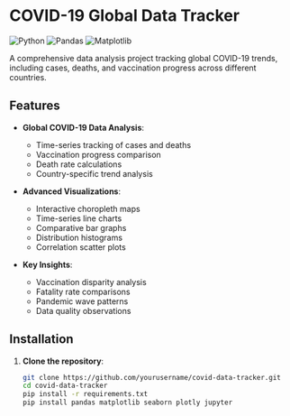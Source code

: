 # COVID-19 Global Data Tracker

![Python](https://img.shields.io/badge/python-3670A0?style=for-the-badge&logo=python&logoColor=ffdd54)
![Pandas](https://img.shields.io/badge/pandas-%23150458.svg?style=for-the-badge&logo=pandas&logoColor=white)
![Matplotlib](https://img.shields.io/badge/Matplotlib-%23ffffff.svg?style=for-the-badge&logo=Matplotlib&logoColor=black)

A comprehensive data analysis project tracking global COVID-19 trends, including cases, deaths, and vaccination progress across different countries.

## Features

- **Global COVID-19 Data Analysis**:
  - Time-series tracking of cases and deaths
  - Vaccination progress comparison
  - Death rate calculations
  - Country-specific trend analysis
  
- **Advanced Visualizations**:
  - Interactive choropleth maps
  - Time-series line charts
  - Comparative bar graphs
  - Distribution histograms
  - Correlation scatter plots

- **Key Insights**:
  - Vaccination disparity analysis
  - Fatality rate comparisons
  - Pandemic wave patterns
  - Data quality observations

## Installation

1. **Clone the repository**:
   ```bash
   git clone https://github.com/yourusername/covid-data-tracker.git
   cd covid-data-tracker
   pip install -r requirements.txt
   pip install pandas matplotlib seaborn plotly jupyter
   
